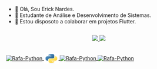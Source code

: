 - 👋 Olá, Sou Erick Nardes.
- 🌱 Estudante de Análise e Desenvolvimento de Sistemas.
- 💞️ Estou disposoto a colaborar em projetos Flutter.

##

<div align="center">
  <a href="https://github.com/ErickNardes">
  <img height="180em" src="https://github-readme-stats.vercel.app/api?username=ErickNardes&theme=dracula&include_all_commits=true&count_private=true"/>
  
  <img height="180em" src="https://github-readme-stats.vercel.app/api/top-langs/?username=ErickNardes&layout=compact&langs_count=7&theme=dracula"/>
</div>

 ##
  
  <img align="center" alt="Rafa-Python" height="30" width="40" src="https://cdn.jsdelivr.net/gh/devicons/devicon/icons/flutter/flutter-original.svg">

  <img align="center" alt="Rafa-Python" height="30" width="40" src="https://raw.githubusercontent.com/devicons/devicon/master/icons/python/python-original.svg">
  
  
  <img align="center" alt="Rafa-Python" height="30" width="40" src="https://cdn.jsdelivr.net/gh/devicons/devicon/icons/firebase/firebase-plain-wordmark.svg">
  
  <img align="center" alt="Rafa-Python" height="30" width="40" src="https://cdn.jsdelivr.net/gh/devicons/devicon/icons/dart/dart-original.svg">
  
</div>
